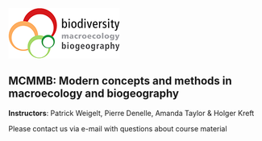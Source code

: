 ![](lablogo_2017.png)

## MCMMB: Modern concepts and methods in macroecology and biogeography

**Instructors**: Patrick Weigelt, Pierre Denelle, Amanda Taylor & Holger Kreft

Please contact us via e-mail with questions about course material 

